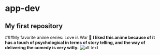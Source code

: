 # app-dev
My first repository
---
###My favorite anime series: Love is War :revolving_hearts:
**I liked this anime because of it has a touch of psychological in terms of story telling, and the way of delivering the comedy is very witty.** 
![alt text](https://64.media.tumblr.com/1edf6ad767c049a4c0e5ad10d5e9df8c/85af5d8f4091ab30-75/s400x600/12b3582eeca53e060580276588322f82413e5c9e.png)
